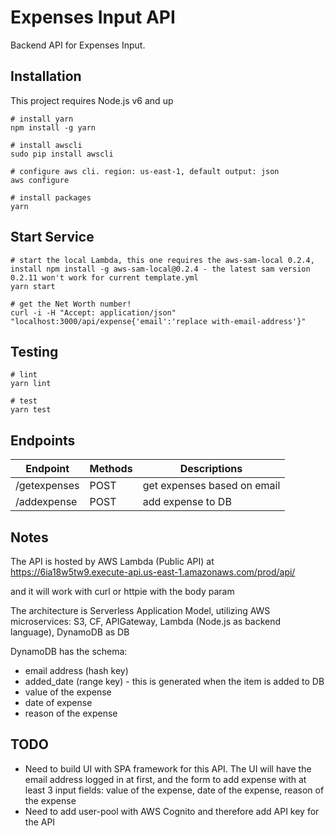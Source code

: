 # Expenses Input API

Backend API for Expenses Input.

## Installation

This project requires Node.js v6 and up

```shell
# install yarn
npm install -g yarn

# install awscli
sudo pip install awscli

# configure aws cli. region: us-east-1, default output: json
aws configure

# install packages
yarn
```

## Start Service

```shell
# start the local Lambda, this one requires the aws-sam-local 0.2.4, install npm install -g aws-sam-local@0.2.4 - the latest sam version 0.2.11 won't work for current template.yml
yarn start

# get the Net Worth number!
curl -i -H "Accept: application/json" "localhost:3000/api/expense{'email':'replace with-email-address'}" 
```

## Testing

```shell
# lint
yarn lint

# test
yarn test
```

## Endpoints

| Endpoint | Methods | Descriptions
| --- | --- | --- |
| /getexpenses | POST | get expenses based on email |
| /addexpense | POST | add expense to DB |

## Notes
The API is hosted by AWS Lambda (Public API) at  https://6ia18w5tw9.execute-api.us-east-1.amazonaws.com/prod/api/

and it will work with curl or httpie with the body param

The architecture is Serverless Application Model, utilizing AWS microservices: S3, CF, APIGateway, Lambda (Node.js as backend language), DynamoDB as DB

DynamoDB has the schema:

- email address (hash key)
- added_date (range key) - this is generated when the item is added to DB
- value of the expense
- date of expense
- reason of the expense

## TODO

- Need to build UI with SPA framework for this API. The UI will have the email address logged in at first, and the form to add expense with at least 3 input fields: value of the expense, date of the expense, reason of the expense
- Need to add user-pool with AWS Cognito and therefore add API key for the API
